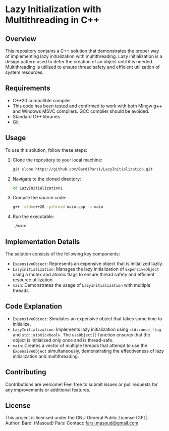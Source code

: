 # Lazy Initialization with Multithreading in C++

## Overview
This repository contains a C++ solution that demonstrates the proper way of implementing lazy initialization with multithreading. Lazy initialization is a design pattern used to defer the creation of an object until it is needed. Multithreading is utilized to ensure thread safety and efficient utilization of system resources.

## Requirements
- C++20 compatible compiler
- This code has been tested and confirmed to work with both Mingw g++ and Windows MSVC compilers. GCC compiler should be avoided.
- Standard C++ libraries
- Git

## Usage
To use this solution, follow these steps:
1. Clone the repository to your local machine:
    ```bash
    git clone https://github.com/BardiParsi/LazyInitialization.git
    ```
2. Navigate to the cloned directory:
    ```bash
    cd LazyInitialization1
    ```
3. Compile the source code:
    ```bash
    g++ -std=c++20 -pthread main.cpp -o main
    ```
4. Run the executable:
    ```bash
    ./main
    ```

## Implementation Details
The solution consists of the following key components:
- `ExpensiveObject`: Represents an expensive object that is initialized lazily.
- `LazyInitialization`: Manages the lazy initialization of `ExpensiveObject` using a mutex and atomic flags to ensure thread safety and efficient resource utilization.
- `main`: Demonstrates the usage of `LazyInitialization` with multiple threads.

## Code Explanation
- `ExpensiveObject`: Simulates an expensive object that takes some time to initialize.
- `LazyInitialization`: Implements lazy initialization using `std::once_flag` and `std::atomic<bool>`. The `useObject()` function ensures that the object is initialized only once and is thread-safe.
- `main`: Creates a vector of multiple threads that attempt to use the `ExpensiveObject` simultaneously, demonstrating the effectiveness of lazy initialization and multithreading.

## Contributing
Contributions are welcome! Feel free to submit issues or pull requests for any improvements or additional features.

## License
This project is licensed under the GNU General Public License (GPL).
Author: Bardi (Masoud) Parsi
Contact: farsi.masoud@gmail.com
